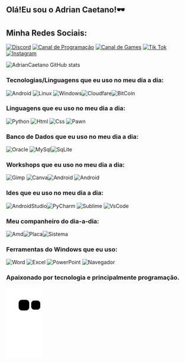 ## Olá!Eu sou o Adrian Caetano!🕶️

## Minha Redes Sociais:
[![Discord](https://img.shields.io/badge/Discord-7289DA?style=for-the-badge&logo=discord&logoColor=white)](https://discord.gg/VqgxZJyvtF)
[![Canal de Programação](https://img.shields.io/badge/YouTube-FF0000?style=for-the-badge&logo=youtube&logoColor=white)](https://www.youtube.com/channel/UCuw-vlsK0vfVN-A6_VK3GiQ)
[![Canal de Games](https://img.shields.io/badge/YouTube-FF0000?style=for-the-badge&logo=youtube&logoColor=white)](https://www.youtube.com/channel/UC-cGrsCHRXF_dWlE8u3S3Cw)
[![Tik Tok](https://img.shields.io/badge/TikTok-000000?style=for-the-badge&logo=tiktok&logoColor=white)](https://www.tiktok.com/@adrian.caetano.privado)
[![Instagram](https://img.shields.io/badge/Instagram-E4405F?style=for-the-badge&logo=instagram&logoColor=white)](https://www.instagram.com/adriancaetano00/)

![AdrianCaetano GitHub stats](https://github-readme-stats.vercel.app/api?username=AdrianCaetano&show_icons=true&theme=radical)

### Tecnologias/Linguagens que eu uso no meu dia a dia:
![Android](https://img.shields.io/badge/Android-3DDC84?style=for-the-badge&logo=android&logoColor=white) ![Linux](https://img.shields.io/badge/Linux-FCC624?style=for-the-badge&logo=linux&logoColor=black) ![Windows](https://img.shields.io/badge/Windows-0078D6?style=for-the-badge&logo=windows&logoColor=white)![Cloudfare](https://img.shields.io/badge/Cloudflare-F38020?style=for-the-badge&logo=Cloudflare&logoColor=white)![BitCoin](https://img.shields.io/badge/Bitcoin-000000?style=for-the-badge&logo=bitcoin&logoColor=white)
### Linguagens que eu uso no meu dia a dia:
![Python](https://img.shields.io/badge/Python-3776AB?style=for-the-badge&logo=python&logoColor=white) ![Html](https://img.shields.io/badge/HTML-239120?style=for-the-badge&logo=html5&logoColor=white) ![Css](https://img.shields.io/badge/CSS-239120?&style=for-the-badge&logo=css3&logoColor=white) ![Pawn](https://img.shields.io/badge/Pawn-ED8B00?style=for-the-badge&logo=openjdk&logoColor=white) 
### Banco de Dados que eu uso no meu dia a dia:
![Oracle](https://img.shields.io/badge/Oracle-F80000?style=for-the-badge&logo=oracle&logoColor=black) 
![MySql](https://img.shields.io/badge/MySQL-00000F?style=for-the-badge&logo=mysql&logoColor=white)![SqLite](https://img.shields.io/badge/SQLite-07405E?style=for-the-badge&logo=sqlite&logoColor=white)
### Workshops que eu uso no meu dia a dia:
![Gimp](https://img.shields.io/badge/gimp-5C5543?style=for-the-badge&logo=gimp&logoColor=white) ![Canva](https://img.shields.io/badge/Canva-%2300C4CC.svg?&style=for-the-badge&logo=Canva&logoColor=white)![Android](https://img.shields.io/badge/Android-3DDC84?style=for-the-badge&logo=android&logoColor=white) ![Android](https://img.shields.io/badge/Android-3DDC84?style=for-the-badge&logo=android&logoColor=white) 
### Ides que eu uso no meu dia a dia:
![AndroidStudio](https://img.shields.io/badge/Android_Studio-3DDC84?style=for-the-badge&logo=android-studio&logoColor=white)![PyCharm](https://img.shields.io/badge/PyCharm-000000.svg?&style=for-the-badge&logo=PyCharm&logoColor=white) ![Sublime](https://img.shields.io/badge/sublime_text-%23575757.svg?&style=for-the-badge&logo=sublime-text&logoColor=important) ![VsCode](https://img.shields.io/badge/Visual_Studio_Code-0078D4?style=for-the-badge&logo=visual%20studio%20code&logoColor=white) 
### Meu companheiro do dia-a-dia:
![Amd](https://img.shields.io/badge/Processador-Ryzen_5_3600-ED1C24?style=for-the-badge&logo=amd&logoColor=white)![Placa](https://img.shields.io/badge/Video-Radeon_RX_1650-ED1C24?style=for-the-badge&logo=amd&logoColor=white)![Sistema](https://img.shields.io/badge/Windows-Windows_11-0078D6?style=for-the-badge&logo=windows&logoColor=white) 
### Ferramentas do Windows que eu uso:
![Word](https://img.shields.io/badge/Microsoft_Word-2B579A?style=for-the-badge&logo=microsoft-word&logoColor=whit)
![Excel](https://img.shields.io/badge/Microsoft_Excel-217346?style=for-the-badge&logo=microsoft-excel&logoColor=white)
![PowerPoint](https://img.shields.io/badge/Microsoft_PowerPoint-B7472A?style=for-the-badge&logo=microsoft-powerpoint&logoColor=white)
![Navegador](https://img.shields.io/badge/Opera-FF1B2D?style=for-the-badge&logo=Opera&logoColor=white)

### Apaixonado por tecnologia e principalmente programação.

![snake gif](https://github.com/AdrianCaetano/AdrianCaetano/blob/output/github-contribution-grid-snake.svg)
